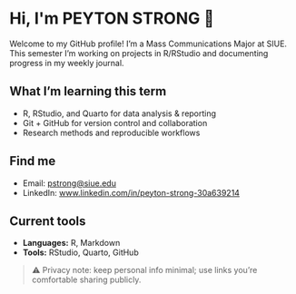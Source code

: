 # Hi, I'm PEYTON STRONG 👋

Welcome to my GitHub profile! I’m a Mass Communications Major at SIUE.
This semester I’m working on projects in R/RStudio and documenting progress in my weekly journal.

## What I’m learning this term
- R, RStudio, and Quarto for data analysis & reporting
- Git + GitHub for version control and collaboration
- Research methods and reproducible workflows

## Find me
- Email: pstrong@siue.edu
- LinkedIn: www.linkedin.com/in/peyton-strong-30a639214


## Current tools
- **Languages:** R, Markdown
- **Tools:** RStudio, Quarto, GitHub

> ⚠️ Privacy note: keep personal info minimal; use links you’re comfortable sharing publicly.


